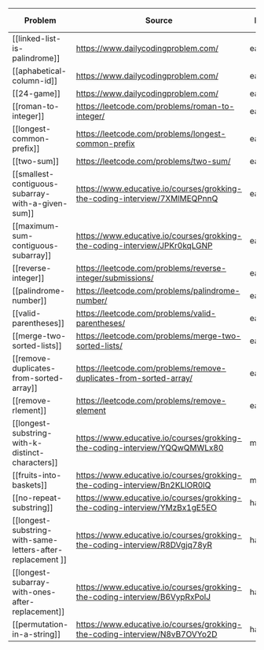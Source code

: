 | Problem                                                    | Source                                                                     | Level  | Status | Last viewed |
| ---------------------------------------------------------- | -------------------------------------------------------------------------- | ------ | ------ | ----------- |
| [[linked-list-is-palindrome]]                              | https://www.dailycodingproblem.com/                                        | easy   | done   | 1.4.2021    |
| [[aphabetical-column-id]]                                  | https://www.dailycodingproblem.com/                                        | easy   | done   | 1.4.2021    |
| [[24-game]]                                                | https://www.dailycodingproblem.com/                                        | easy   | done   | 1.4.2021    |
| [[roman-to-integer]]                                       | https://leetcode.com/problems/roman-to-integer/                            | easy   | done   | 29.5.2021   |
| [[longest-common-prefix]]                                  | https://leetcode.com/problems/longest-common-prefix                        | easy   | undone | 6.6.2021    |
| [[two-sum]]                                                | https://leetcode.com/problems/two-sum/                                     | easy   | done   | 12.6.2021   |
| [[smallest-contiguous-subarray-with-a-given-sum]]          | https://www.educative.io/courses/grokking-the-coding-interview/7XMlMEQPnnQ | easy   | done   | 16.6.2021   |
| [[maximum-sum-contiguous-subarray]]                        | https://www.educative.io/courses/grokking-the-coding-interview/JPKr0kqLGNP | easy   | done   | 16.6.2021   |
| [[reverse-integer]]                                        | https://leetcode.com/problems/reverse-integer/submissions/                 | easy   | done   | 16.6.2021   |
| [[palindrome-number]]                                      | https://leetcode.com/problems/palindrome-number/                           | easy   | done   | 17.6.2021   |
| [[valid-parentheses]]                                      | https://leetcode.com/problems/valid-parentheses/                           | easy   | done   | 18.6.2021   |
| [[merge-two-sorted-lists]]                                 | https://leetcode.com/problems/merge-two-sorted-lists/                      | easy   | done   | 25.06.2021  |
| [[remove-duplicates-from-sorted-array]]                    | https://leetcode.com/problems/remove-duplicates-from-sorted-array/         | easy   | done   | 26.06.2021  |
| [[remove-rlement]]                                         | https://leetcode.com/problems/remove-element                               | easy   | done   | 26.06.2021  |
| [[longest-substring-with-k-distinct-characters]]           | https://www.educative.io/courses/grokking-the-coding-interview/YQQwQMWLx80 | medium | done   | 27.06.2021  |
| [[fruits-into-baskets]]                                    | https://www.educative.io/courses/grokking-the-coding-interview/Bn2KLlOR0lQ | medium | done   | 27.06.2021  |
| [[no-repeat-substring]]                                    | https://www.educative.io/courses/grokking-the-coding-interview/YMzBx1gE5EO | hard   | done   | 27.06.2021  |
| [[longest-substring-with-same-letters-after-replacement ]] | https://www.educative.io/courses/grokking-the-coding-interview/R8DVgjq78yR | hard   | done   | 27.06.2021  |
| [[longest-subarray-with-ones-after-replacement]]           | https://www.educative.io/courses/grokking-the-coding-interview/B6VypRxPolJ | hard   | done   | 27.06.2021  |
| [[permutation-in-a-string]]                                                           | https://www.educative.io/courses/grokking-the-coding-interview/N8vB7OVYo2D                                                                           |  hard      | done       |    27.06.2021          |
